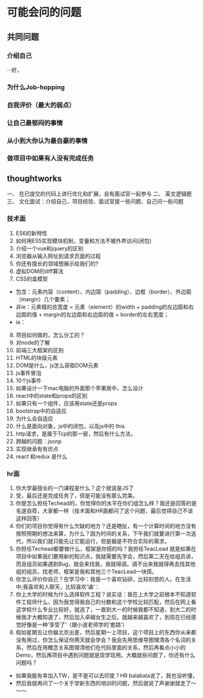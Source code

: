 # 可能会问的问题

## 共同问题

### 介绍自己
···好，

### 为什么Job-hopping

### 自我评价（最大的弱点）

### 让自己最郁闷的事情

### 从小到大你认为最自豪的事情

### 做项目中如果有人没有完成任务

## thoughtworks
一、 在已提交的代码上进行优化和扩展，会有面试官一起参与
二、 英文逻辑题
三、 文化面试：介绍自己、项目经验、面试官提一些问题、自己问一些问题
### 技术面
1. ES6的新特性 
2. 如何用ES5实现模块机制，变量和方法不被外界访问(闭包) 
3. 介绍一个vue和jquery的区别 
4. 浏览器从输入网址到请求页面的过程 
5. 你还有擅长的领域想展示给我们的? 
6. 虚拟DOM的diff算法 
7. CSS的盒模型 
- 包含：元素内容（content）、内边距（padding）、边框（border）、外边距（margin）几个要素；
- 非ie：元素框的总宽度 = 元素（element）的width + padding的左边距和右边距的值 + margin的左边距和右边距的值 + border的左右宽度；
- ie：
8. 项目如何做的，怎么分工的？ 
9. 对node的了解 
10. 前端三大框架的区别 
11. HTML的块级元素 
12. DOM是什么，js怎么获取DOM元素 
13. js事件冒泡 
14. 10个js事件 
15. 如果设计一下mac电脑的外面那个苹果居中，怎么设计 
16. react中的state和props的区别 
17. 如果只有一个组件，应该用state还是props 
18. bootstrap中的自适应 
19. 为什么会自适应 
20. 什么是面向对象，js中的闭包，以及js中的 this 
21. http请求，是属于Tcp的那一层，然后有什么方法，
22. 跨越的问题：jsonp
23. 实现继承有有优点
24. react 和redux 是什么


### hr面
1. 你大学最擅长的一门课程是什么？这个就说是JS了
2. 受，最后还是完成任务了，但是可能没有那么完美。
3. 你是怎么担任Techead的，你觉得你的水平在你们组怎么样？我还是回答的是毛遂自荐，大家都一样（技术面和HR面都问了这个问题，最后觉得自己不该这样回答）
4. 你们的项目你觉得有什么欠缺的地方？还是瞎扯，有一个计算时间的地方没有按照预期的想法来算，为什么？因为时间的关系，下午我们就要进行第一次迭代，所以我们就只能先让它能运行，但是器是不符合实际的需求。
5. 你担任Techead都要做什么，框架是你搭的吗？我担任TeacLead 就是如果在项目中如果我们要用新的知识点，我就需要先学会，然后第二天在给组员讲，而且组员如果遇到Bug，就会来找我，我就得调，调不出来我就得再去找其他组的组员，找老师，框架是我和其他三个TeacLead一块搭。
6. 你怎么评价你自己？在学习中：我是一个喜欢钻研，比较刻苦的人。在生活中;我喜欢和人聊天，比较喜欢‘谝‘：
7. 你上大学的时候为什么选择软件工程？说实话：我在上大学之前根本不知道软件工程师什么，因为我觉得我自己的分数和这个学校比较匹配，然后在网上看这学校什么专业比较好，就选了，一直到大一的时候我都不知道，到大二的时候我才大概知道了，然后加入卓越女生之后，就越来越喜欢了，到现在已经感觉好像是一种‘享受了’（跟小波老师学的‘套路’）
8. 假如星期五让你器北京出差，然后星期一上项目，这个项目上的东西你从来都没有用过，你怎么保证你两天就会学会？我会先用思维导图理清各个名词的关系，然后在用概念关系图理清他们在代码里面的关系，然后再看点小小的Demo，然后再项目中遇到问题就是现学现用。大概就些问题了，你还有什么问题吗？
- 如果我能有幸加入TW，是不是可以去印度？HR balabala说了，我也没听懂，
- 然后我就再问了一个关于学新东西的培训的问题，然后就说了声谢谢就走了～～～







